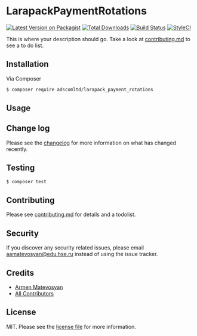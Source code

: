 # LarapackPaymentRotations

[![Latest Version on Packagist][ico-version]][link-packagist]
[![Total Downloads][ico-downloads]][link-downloads]
[![Build Status][ico-travis]][link-travis]
[![StyleCI][ico-styleci]][link-styleci]

This is where your description should go. Take a look at [contributing.md](contributing.md) to see a to do list.

## Installation

Via Composer

``` bash
$ composer require adscomltd/larapack_payment_rotations
```

## Usage

## Change log

Please see the [changelog](changelog.md) for more information on what has changed recently.

## Testing

``` bash
$ composer test
```

## Contributing

Please see [contributing.md](contributing.md) for details and a todolist.

## Security

If you discover any security related issues, please email aamatevosyan@edu.hse.ru instead of using the issue tracker.

## Credits

- [Armen Matevosyan][link-author]
- [All Contributors][link-contributors]

## License

MIT. Please see the [license file](license.md) for more information.

[ico-version]: https://img.shields.io/packagist/v/adscomltd/larapack_payment_rotations.svg?style=flat-square
[ico-downloads]: https://img.shields.io/packagist/dt/adscomltd/larapack_payment_rotations.svg?style=flat-square
[ico-travis]: https://img.shields.io/travis/adscomltd/larapack_payment_rotations/master.svg?style=flat-square
[ico-styleci]: https://styleci.io/repos/12345678/shield

[link-packagist]: https://packagist.org/packages/adscomltd/larapack_payment_rotations
[link-downloads]: https://packagist.org/packages/adscomltd/larapack_payment_rotations
[link-travis]: https://travis-ci.org/adscomltd/larapack_payment_rotations
[link-styleci]: https://styleci.io/repos/12345678
[link-author]: https://github.com/adscom
[link-contributors]: ../../contributors
